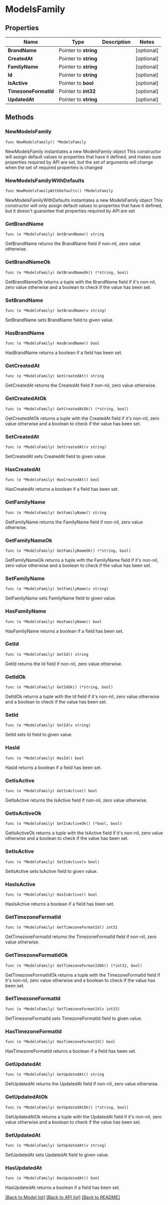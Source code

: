 # ModelsFamily

## Properties

Name | Type | Description | Notes
------------ | ------------- | ------------- | -------------
**BrandName** | Pointer to **string** |  | [optional] 
**CreatedAt** | Pointer to **string** |  | [optional] 
**FamilyName** | Pointer to **string** |  | [optional] 
**Id** | Pointer to **string** |  | [optional] 
**IsActive** | Pointer to **bool** |  | [optional] 
**TimezoneFormatId** | Pointer to **int32** |  | [optional] 
**UpdatedAt** | Pointer to **string** |  | [optional] 

## Methods

### NewModelsFamily

`func NewModelsFamily() *ModelsFamily`

NewModelsFamily instantiates a new ModelsFamily object
This constructor will assign default values to properties that have it defined,
and makes sure properties required by API are set, but the set of arguments
will change when the set of required properties is changed

### NewModelsFamilyWithDefaults

`func NewModelsFamilyWithDefaults() *ModelsFamily`

NewModelsFamilyWithDefaults instantiates a new ModelsFamily object
This constructor will only assign default values to properties that have it defined,
but it doesn't guarantee that properties required by API are set

### GetBrandName

`func (o *ModelsFamily) GetBrandName() string`

GetBrandName returns the BrandName field if non-nil, zero value otherwise.

### GetBrandNameOk

`func (o *ModelsFamily) GetBrandNameOk() (*string, bool)`

GetBrandNameOk returns a tuple with the BrandName field if it's non-nil, zero value otherwise
and a boolean to check if the value has been set.

### SetBrandName

`func (o *ModelsFamily) SetBrandName(v string)`

SetBrandName sets BrandName field to given value.

### HasBrandName

`func (o *ModelsFamily) HasBrandName() bool`

HasBrandName returns a boolean if a field has been set.

### GetCreatedAt

`func (o *ModelsFamily) GetCreatedAt() string`

GetCreatedAt returns the CreatedAt field if non-nil, zero value otherwise.

### GetCreatedAtOk

`func (o *ModelsFamily) GetCreatedAtOk() (*string, bool)`

GetCreatedAtOk returns a tuple with the CreatedAt field if it's non-nil, zero value otherwise
and a boolean to check if the value has been set.

### SetCreatedAt

`func (o *ModelsFamily) SetCreatedAt(v string)`

SetCreatedAt sets CreatedAt field to given value.

### HasCreatedAt

`func (o *ModelsFamily) HasCreatedAt() bool`

HasCreatedAt returns a boolean if a field has been set.

### GetFamilyName

`func (o *ModelsFamily) GetFamilyName() string`

GetFamilyName returns the FamilyName field if non-nil, zero value otherwise.

### GetFamilyNameOk

`func (o *ModelsFamily) GetFamilyNameOk() (*string, bool)`

GetFamilyNameOk returns a tuple with the FamilyName field if it's non-nil, zero value otherwise
and a boolean to check if the value has been set.

### SetFamilyName

`func (o *ModelsFamily) SetFamilyName(v string)`

SetFamilyName sets FamilyName field to given value.

### HasFamilyName

`func (o *ModelsFamily) HasFamilyName() bool`

HasFamilyName returns a boolean if a field has been set.

### GetId

`func (o *ModelsFamily) GetId() string`

GetId returns the Id field if non-nil, zero value otherwise.

### GetIdOk

`func (o *ModelsFamily) GetIdOk() (*string, bool)`

GetIdOk returns a tuple with the Id field if it's non-nil, zero value otherwise
and a boolean to check if the value has been set.

### SetId

`func (o *ModelsFamily) SetId(v string)`

SetId sets Id field to given value.

### HasId

`func (o *ModelsFamily) HasId() bool`

HasId returns a boolean if a field has been set.

### GetIsActive

`func (o *ModelsFamily) GetIsActive() bool`

GetIsActive returns the IsActive field if non-nil, zero value otherwise.

### GetIsActiveOk

`func (o *ModelsFamily) GetIsActiveOk() (*bool, bool)`

GetIsActiveOk returns a tuple with the IsActive field if it's non-nil, zero value otherwise
and a boolean to check if the value has been set.

### SetIsActive

`func (o *ModelsFamily) SetIsActive(v bool)`

SetIsActive sets IsActive field to given value.

### HasIsActive

`func (o *ModelsFamily) HasIsActive() bool`

HasIsActive returns a boolean if a field has been set.

### GetTimezoneFormatId

`func (o *ModelsFamily) GetTimezoneFormatId() int32`

GetTimezoneFormatId returns the TimezoneFormatId field if non-nil, zero value otherwise.

### GetTimezoneFormatIdOk

`func (o *ModelsFamily) GetTimezoneFormatIdOk() (*int32, bool)`

GetTimezoneFormatIdOk returns a tuple with the TimezoneFormatId field if it's non-nil, zero value otherwise
and a boolean to check if the value has been set.

### SetTimezoneFormatId

`func (o *ModelsFamily) SetTimezoneFormatId(v int32)`

SetTimezoneFormatId sets TimezoneFormatId field to given value.

### HasTimezoneFormatId

`func (o *ModelsFamily) HasTimezoneFormatId() bool`

HasTimezoneFormatId returns a boolean if a field has been set.

### GetUpdatedAt

`func (o *ModelsFamily) GetUpdatedAt() string`

GetUpdatedAt returns the UpdatedAt field if non-nil, zero value otherwise.

### GetUpdatedAtOk

`func (o *ModelsFamily) GetUpdatedAtOk() (*string, bool)`

GetUpdatedAtOk returns a tuple with the UpdatedAt field if it's non-nil, zero value otherwise
and a boolean to check if the value has been set.

### SetUpdatedAt

`func (o *ModelsFamily) SetUpdatedAt(v string)`

SetUpdatedAt sets UpdatedAt field to given value.

### HasUpdatedAt

`func (o *ModelsFamily) HasUpdatedAt() bool`

HasUpdatedAt returns a boolean if a field has been set.


[[Back to Model list]](../README.md#documentation-for-models) [[Back to API list]](../README.md#documentation-for-api-endpoints) [[Back to README]](../README.md)


